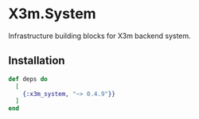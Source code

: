 # X3m.System

Infrastructure building blocks for X3m backend system.

## Installation

```elixir
def deps do
  [
    {:x3m_system, "~> 0.4.9"}}
  ]
end
```

